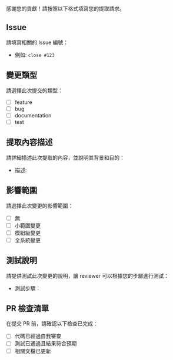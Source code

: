 感謝您的貢獻！請按照以下格式填寫您的提取請求。

## Issue

請填寫相關的 Issue 編號：

- 例如: `close #123`

## 變更類型

請選擇此次提交的類型：

- [ ] feature
- [ ] bug
- [ ] documentation
- [ ] test

## 提取內容描述

請詳細描述此次提取的內容，並說明其背景和目的：

- 描述:

## 影響範圍

請選擇此次變更的影響範圍：

- [ ] 無
- [ ] 小範圍變更
- [ ] 模組級變更
- [ ] 全系統變更

## 測試說明

請提供測試此次變更的說明，讓 reviewer 可以根據您的步驟進行測試：

- 測試步驟：

## PR 檢查清單

在提交 PR 前，請確認以下檢查已完成：

- [ ] 代碼已經過自我審查
- [ ] 測試已通過且結果符合預期
- [ ] 相關文檔已更新

